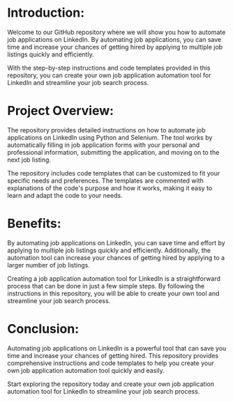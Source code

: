 # Introduction:

Welcome to our GitHub repository where we will show you how to automate job applications on LinkedIn. By automating job applications, you can save time and increase your chances of getting hired by applying to multiple job listings quickly and efficiently.

With the step-by-step instructions and code templates provided in this repository, you can create your own job application automation tool for LinkedIn and streamline your job search process.

# Project Overview:

The repository provides detailed instructions on how to automate job applications on LinkedIn using Python and Selenium. The tool works by automatically filling in job application forms with your personal and professional information, submitting the application, and moving on to the next job listing.

The repository includes code templates that can be customized to fit your specific needs and preferences. The templates are commented with explanations of the code's purpose and how it works, making it easy to learn and adapt the code to your needs.

# Benefits:

By automating job applications on LinkedIn, you can save time and effort by applying to multiple job listings quickly and efficiently. Additionally, the automation tool can increase your chances of getting hired by applying to a larger number of job listings.

Creating a job application automation tool for LinkedIn is a straightforward process that can be done in just a few simple steps. By following the instructions in this repository, you will be able to create your own tool and streamline your job search process.

# Conclusion:

Automating job applications on LinkedIn is a powerful tool that can save you time and increase your chances of getting hired. This repository provides comprehensive instructions and code templates to help you create your own job application automation tool quickly and easily.

Start exploring the repository today and create your own job application automation tool for LinkedIn to streamline your job search process.